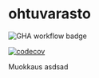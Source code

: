 # ohtuvarasto

![GHA workflow badge](https://github.com/cyberrase5/ohtuvarasto/workflows/CI/badge.svg)

[![codecov](https://codecov.io/gh/cyberrase5/ohtuvarasto/branch/main/graph/badge.svg?token=1ZW4478721)](https://codecov.io/gh/cyberrase5/ohtuvarasto)

Muokkaus
asdsad